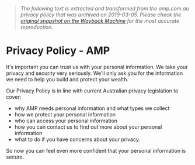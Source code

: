 > *The following text is extracted and transformed from the amp.com.au privacy policy that was archived on 2019-03-05. Please check the [original snapshot on the Wayback Machine](https://web.archive.org/web/20190305151947id_/https%3A//www.amp.com.au/amp/privacy) for the most accurate reproduction.*

# Privacy Policy - AMP

It's important you can trust us with your personal information. We take your privacy and security very seriously. We'll only ask you for the information we need to help you build and protect your wealth.

Our Privacy Policy is in line with current Australian privacy legislation to cover:

  * why AMP needs personal information and what types we collect
  * how we protect your personal information
  * who can access your personal information
  * how you can contact us to find out more about your personal information
  * what to do if you have concerns about your privacy.



So now you can feel even more confident that your personal information is secure.
